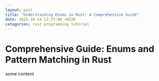 ```yaml
---
layout: post
title: "Understanding Enums in Rust: A Comprehensive Guide"
date: 2025-10-24 13:23:00 +0530
categories: rust programming tutorial
---
```


# Comprehensive Guide: Enums and Pattern Matching in Rust

some content